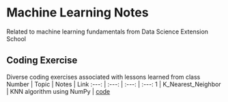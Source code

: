 # Machine Learning Notes
Related to machine learning fundamentals from Data Science Extension School


## Coding Exercise
Diverse coding exercises associated with lessons learned from class <br/>
Number | Topic | Notes | Link
:---: | :---: | :---: | :---:
1 | K_Nearest_Neighbor | KNN algorithm using NumPy | [code](https://github.com/jbaeckn/machine-learning-notes/blob/master/coding_exercise/K_nearest_neighbor_algorithm.ipynb)
